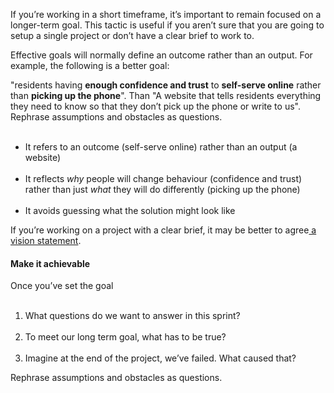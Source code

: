 If you’re working in a short timeframe, it’s important to remain focused on a longer-term goal. This tactic is useful if you aren’t sure that you are going to setup a single project or don’t have a clear brief to work to.

Effective goals will normally define an outcome rather than an output. For example, the following is a better goal:

"residents having <b>enough confidence and trust</b> to <b>self-serve online</b> rather than <b>picking up the phone</b>".
Than
"A website that tells residents everything they need to know so that they don’t pick up the phone or write to us".
Rephrase assumptions and obstacles as questions.<ul>  <li>It refers to an outcome (self-serve online) rather than an output (a website)</li>  <li>It reflects <i>why </i>people will change behaviour (confidence and trust) rather than just <i>what </i>they will do differently (picking up the phone)</li>  <li>It avoids guessing what the solution might look like</li></ul>If you’re working on a project with a clear brief, it may be better to agree<a href="https://docs.google.com/document/d/1sJ7AEC23vXTMrUNZXCNV9NsiYhhRmG1KDEQWzF5W8nA/edit#heading=h.xk84ndmzzg82"> a vision statement</a>.<h4>Make it achievable</h4>Once you’ve set the goal<ol>  <li>What questions do we want to answer in this sprint?</li>  <li>To meet our long term goal, what has to be true?</li>  <li>Imagine at the end of the project, we’ve failed. What caused that?</li></ol>Rephrase assumptions and obstacles as questions.

